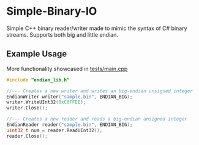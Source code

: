 # Simple-Binary-IO
Simple C++ binary reader/writer made to mimic the syntax of C# binary streams. Supports both big and little endian.

## Example Usage
More functionality showcased in [tests/main.cpp](tests/main.cpp)
```c++
#include "endian_lib.h"

//--- Creates a new writer and writes an big-endian unsigned integer
EndianWriter writer("sample.bin", ENDIAN_BIG);
writer.WriteUInt32(0xC0FFEE);
writer.Close();

//--- Creates a new reader and reads a big-endian unsigned integer
EndianReader reader("sample.bin", ENDIAN_BIG);
uint32_t num = reader.ReadUInt32();
reader.Close();
```
